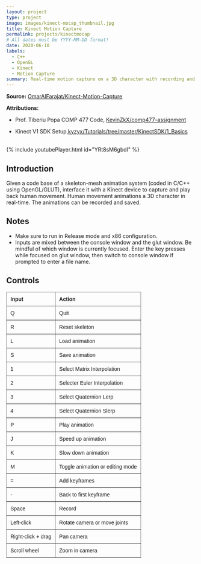 ```yaml
---
layout: project
type: project
image: images/kinect-mocap_thumbnail.jpg
title: Kinect Motion Capture
permalink: projects/kinectmocap
# All dates must be YYYY-MM-DD format!
date: 2020-06-10
labels:
  - C++
  - OpenGL
  - Kinect
  - Motion Capture
summary: Real-time motion capture on a 3D character with recording and playback.
---
```

**Source:** <a href="https://github.com/OmarAlFarajat/Kinect-Motion-Capture"><i class="large github icon"></i>OmarAlFarajat/Kinect-Motion-Capture</a>  

**Attributions:**
- Prof. Tiberiu Popa COMP 477 Code, <a href="https://github.com/KevinZkX/comp477-assignment"><i class="large github icon"></i>KevinZkX/comp477-assignment</a>  

- Kinect V1 SDK Setup,<a href="https://github.com/kyzyx/Tutorials/tree/master/KinectSDK/1_Basics"><i class="large github icon"></i>kyzyx/Tutorials/tree/master/KinectSDK/1_Basics</a>  

<br>
{% include youtubePlayer.html id="YRt8sM6gbdI" %}  
<br>

## Introduction
Given a code base of a skeleton-mesh animation system (coded in C/C++ using OpenGL/GLUT), interface it with a Kinect device to capture and play back human movement. Human movement animations a 3D character in real-time. The animations can be recorded and saved. 

## Notes
- Make sure to run in Release mode and x86 configuration.
- Inputs are mixed between the console window and the glut window. Be mindful of which window is currently focused. Enter the key presses while focused on glut window, then switch to console window if prompted to enter a file name.

## Controls
<style type="text/css">
.tg  {border-collapse:collapse;border-spacing:0;}
.tg td{border-color:black;border-style:solid;border-width:1px;font-family:Arial, sans-serif;font-size:14px;
  overflow:hidden;padding:10px 10px;word-break:normal;}
.tg th{border-color:black;border-style:solid;border-width:1px;font-family:Arial, sans-serif;font-size:14px;
  font-weight:normal;overflow:hidden;padding:10px 10px;word-break:normal;}
.tg .tg-fymr{border-color:inherit;font-weight:bold;text-align:left;vertical-align:top}
.tg .tg-0pky{border-color:inherit;text-align:left;vertical-align:top}
</style>
<table class="tg">
<thead>
  <tr>
    <th class="tg-fymr">Input</th>
    <th class="tg-fymr">Action</th>
  </tr>
</thead>
<tbody>
  <tr>
    <td class="tg-0pky">Q</td>
    <td class="tg-0pky">Quit</td>
  </tr>
  <tr>
    <td class="tg-0pky">R</td>
    <td class="tg-0pky">Reset skeleton</td>
  </tr>
  <tr>
    <td class="tg-0pky">L</td>
    <td class="tg-0pky">Load animation</td>
  </tr>
  <tr>
    <td class="tg-0pky">S</td>
    <td class="tg-0pky">Save animation</td>
  </tr>
  <tr>
    <td class="tg-0pky">1</td>
    <td class="tg-0pky">Select Matrix Interpolation</td>
  </tr>
  <tr>
    <td class="tg-0pky">2</td>
    <td class="tg-0pky">Selecter Euler Interpolation</td>
  </tr>
  <tr>
    <td class="tg-0pky">3</td>
    <td class="tg-0pky">Select Quaternion Lerp</td>
  </tr>
  <tr>
    <td class="tg-0pky">4</td>
    <td class="tg-0pky">Select Quaternion Slerp</td>
  </tr>
  <tr>
    <td class="tg-0pky">P</td>
    <td class="tg-0pky">Play animation</td>
  </tr>
  <tr>
    <td class="tg-0pky">J</td>
    <td class="tg-0pky">Speed up animation</td>
  </tr>
  <tr>
    <td class="tg-0pky">K</td>
    <td class="tg-0pky">Slow down animation</td>
  </tr>
  <tr>
    <td class="tg-0pky">M</td>
    <td class="tg-0pky">Toggle animation or editing mode</td>
  </tr>
  <tr>
    <td class="tg-0pky">=</td>
    <td class="tg-0pky">Add keyframes</td>
  </tr>
  <tr>
    <td class="tg-0pky">-</td>
    <td class="tg-0pky">Back to first keyframe</td>
  </tr>
  <tr>
    <td class="tg-0pky">Space</td>
    <td class="tg-0pky">Record</td>
  </tr>
  <tr>
    <td class="tg-0pky">Left-click</td>
    <td class="tg-0pky">Rotate camera or move joints</td>
  </tr>
  <tr>
    <td class="tg-0pky">Right-click + drag</td>
    <td class="tg-0pky">Pan camera</td>
  </tr>
  <tr>
    <td class="tg-0pky">Scroll wheel</td>
    <td class="tg-0pky">Zoom in camera</td>
  </tr>
</tbody>
</table>